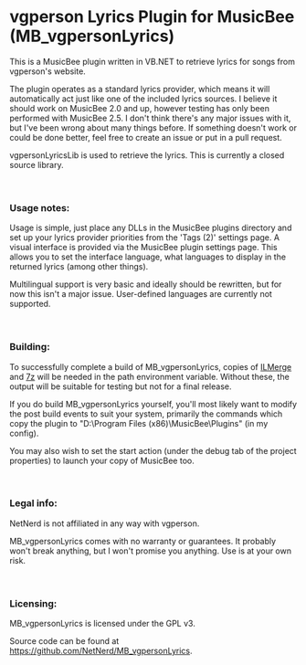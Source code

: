# vgperson Lyrics Plugin for MusicBee (MB_vgpersonLyrics)
This is a MusicBee plugin written in VB.NET to retrieve lyrics for songs from vgperson's website.

The plugin operates as a standard lyrics provider, which means it will automatically act just like one of the included lyrics sources. I believe it should work on MusicBee 2.0 and up, however testing has only been performed with MusicBee 2.5.
I don't think there's any major issues with it, but I've been wrong about many things before. If something doesn't work or could be done better, feel free to create an issue or put in a pull request.

vgpersonLyricsLib is used to retrieve the lyrics. This is currently a closed source library.

　

### Usage notes:
Usage is simple, just place any DLLs in the MusicBee plugins directory and set up your lyrics provider priorities from the 'Tags (2)' settings page.
A visual interface is provided via the MusicBee plugin settings page. This allows you to set the interface language, what languages to display in the returned lyrics (among other things).

Multilingual support is very basic and ideally should be rewritten, but for now this isn't a major issue.
User-defined languages are currently not supported.

　

### Building:
To successfully complete a build of MB_vgpersonLyrics, copies of [ILMerge](http://research.microsoft.com/en-us/people/mbarnett/ilmerge.aspx) and [7z](http://www.7-zip.org/) will be needed in the path environment variable. Without these, the output will be suitable for testing but not for a final release.

If you do build MB_vgpersonLyrics yourself, you'll most likely want to modify the post build events to suit your system, primarily the commands which copy the plugin to "D:\Program Files (x86)\MusicBee\Plugins" (in my config).

You may also wish to set the start action (under the debug tab of the project properties) to launch your copy of MusicBee too.

　

### Legal info:
NetNerd is not affiliated in any way with vgperson.

MB_vgpersonLyrics comes with no warranty or guarantees. It probably won't break anything, but I won't promise you anything. Use is at your own risk.

　

### Licensing:
MB_vgpersonLyrics is licensed under the GPL v3.

Source code can be found at https://github.com/NetNerd/MB_vgpersonLyrics.
